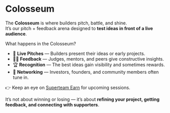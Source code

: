 # Colosseum

The **Colosseum** is where builders pitch, battle, and shine.  
It’s our pitch + feedback arena designed to **test ideas in front of a live audience**.

What happens in the Colosseum?

- 🎤 **Live Pitches** — Builders present their ideas or early projects.  
- 🧑‍⚖️ **Feedback** — Judges, mentors, and peers give constructive insights.  
- 🏆 **Recognition** — The best ideas gain visibility and sometimes rewards.  
- 🤝 **Networking** — Investors, founders, and community members often tune in.  

👉 Keep an eye on [Superteam Earn](https://earn.superteam.fun/colosseum) for upcoming sessions.

It’s not about winning or losing — it’s about **refining your project, getting feedback, and connecting with supporters**.  
